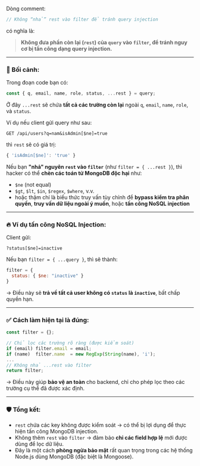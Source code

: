 Dòng comment:

```js
// Không “nhả” rest vào filter để tránh query injection
```

có nghĩa là:

> **Không đưa phần còn lại (`rest`) của `query` vào `filter`, để tránh nguy cơ bị tấn công dạng query injection.**

---

### 🎯 Bối cảnh:

Trong đoạn code bạn có:

```js
const { q, email, name, role, status, ...rest } = query;
```

Ở đây `...rest` sẽ chứa **tất cả các trường còn lại** ngoài `q`, `email`, `name`, `role`, và `status`.

Ví dụ nếu client gửi query như sau:

```http
GET /api/users?q=nam&isAdmin[$ne]=true
```

thì `rest` sẽ có giá trị:

```js
{ 'isAdmin[$ne]': 'true' }
```

Nếu bạn **"nhả" nguyên `rest` vào `filter`** (như `filter = { ...rest }`), thì hacker có thể **chèn các toán tử MongoDB độc hại** như:

* `$ne` (not equal)
* `$gt`, `$lt`, `$in`, `$regex`, `$where`, v.v.
* hoặc thậm chí là biểu thức truy vấn tùy chỉnh để **bypass kiểm tra phân quyền**, **truy vấn dữ liệu ngoài ý muốn**, hoặc **tấn công NoSQL injection**

---

### 🔥 Ví dụ tấn công NoSQL Injection:

Client gửi:

```
?status[$ne]=inactive
```

Nếu bạn `filter = { ...query }`, thì sẽ thành:

```js
filter = {
  status: { $ne: "inactive" }
}
```

→ Điều này sẽ **trả về tất cả user không có `status` là `inactive`**, bất chấp quyền hạn.

---

### ✅ Cách làm hiện tại là đúng:

```js
const filter = {};

// Chỉ lọc các trường rõ ràng (được kiểm soát)
if (email) filter.email = email;
if (name)  filter.name  = new RegExp(String(name), 'i');
...
// Không nhả ...rest vào filter
return filter;
```

→ Điều này giúp **bảo vệ an toàn** cho backend, chỉ cho phép lọc theo các trường cụ thể đã được xác định.

---

### 🛡️ Tổng kết:

* `rest` chứa các key không được kiểm soát → có thể bị lợi dụng để thực hiện tấn công MongoDB injection.
* Không thêm `rest` vào `filter` → đảm bảo **chỉ các field hợp lệ** mới được dùng để lọc dữ liệu.
* Đây là một cách **phòng ngừa bảo mật** rất quan trọng trong các hệ thống Node.js dùng MongoDB (đặc biệt là Mongoose).
